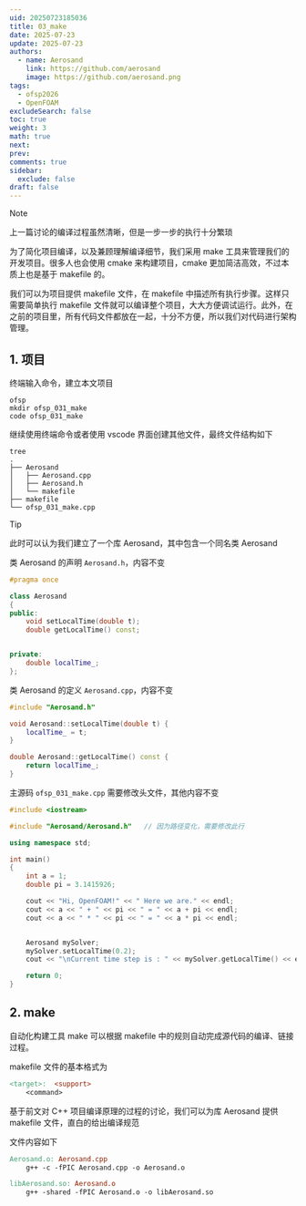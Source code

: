 ```yaml
---
uid: 20250723185036
title: 03_make
date: 2025-07-23
update: 2025-07-23
authors:
  - name: Aerosand
    link: https://github.com/aerosand
    image: https://github.com/aerosand.png
tags:
  - ofsp2026
  - OpenFOAM
excludeSearch: false
toc: true
weight: 3
math: true
next: 
prev: 
comments: true
sidebar:
  exclude: false
draft: false
---
```


>[!note]
>上一篇讨论的编译过程虽然清晰，但是一步一步的执行十分繁琐

为了简化项目编译，以及兼顾理解编译细节，我们采用 make 工具来管理我们的开发项目。很多人也会使用 cmake 来构建项目，cmake 更加简洁高效，不过本质上也是基于 makefile 的。

我们可以为项目提供 makefile 文件，在 makefile 中描述所有执行步骤。这样只需要简单执行 makefile 文件就可以编译整个项目，大大方便调试运行。此外，在之前的项目里，所有代码文件都放在一起，十分不方便，所以我们对代码进行架构管理。

## 1. 项目

终端输入命令，建立本文项目

```terminal {fileName="terminal"}
ofsp
mkdir ofsp_031_make
code ofsp_031_make
```

继续使用终端命令或者使用 vscode 界面创建其他文件，最终文件结构如下

```terminal {fileName="terminal"}
tree
.
├── Aerosand
│   ├── Aerosand.cpp
│   ├── Aerosand.h
│   └── makefile
├── makefile
└── ofsp_031_make.cpp
```

>[!tip]
>此时可以认为我们建立了一个库 Aerosand，其中包含一个同名类 Aerosand

类 Aerosand 的声明 `Aerosand.h`，内容不变

```cpp {fileName="/Aersoand/Aerosand.h"}
#pragma once

class Aerosand
{
public:
    void setLocalTime(double t);
    double getLocalTime() const;


private:
    double localTime_;
};
```

类 Aerosand 的定义 `Aerosand.cpp`，内容不变

```cpp {fileName="/Aerosand/Aerosand.cpp"}
#include "Aerosand.h"

void Aerosand::setLocalTime(double t) {
    localTime_ = t;
}

double Aerosand::getLocalTime() const {
    return localTime_;
}
```

主源码 `ofsp_031_make.cpp` 需要修改头文件，其他内容不变

```cpp {fileName="/ofsp_031_make.cpp"}
#include <iostream>

#include "Aerosand/Aerosand.h"   // 因为路径变化，需要修改此行

using namespace std;

int main()
{
    int a = 1;
    double pi = 3.1415926;

    cout << "Hi, OpenFOAM!" << " Here we are." << endl;
    cout << a << " + " << pi << " = " << a + pi << endl;
    cout << a << " * " << pi << " = " << a * pi << endl;


    Aerosand mySolver;
    mySolver.setLocalTime(0.2);
    cout << "\nCurrent time step is : " << mySolver.getLocalTime() << endl;

    return 0;
}
```

## 2. make

自动化构建工具 make 可以根据 makefile 中的规则自动完成源代码的编译、链接过程。

makefile 文件的基本格式为

```makefile {fileName="makefile"}
<target>:  <support>
	<command>
```

基于前文对 C++ 项目编译原理的过程的讨论，我们可以为库 Aerosand 提供 makefile 文件，直白的给出编译规范

文件内容如下

```makefile {fileName="/Aerosand/makefile"}
Aerosand.o: Aerosand.cpp
	g++ -c -fPIC Aerosand.cpp -o Aerosand.o

libAerosand.so: Aerosand.o
	g++ -shared -fPIC Aerosand.o -o libAerosand.so 
```

